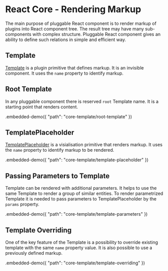 # React Core - Rendering Markup

The main purpose of pluggable React component is to render markup of plugins into React component tree. The result tree may have many sub-components with complex structure. Pluggable React component gives an ability to define such relations in simple and efficient way.

## Template

[Template](../reference/template.md) is a plugin primitive that defines markup. It is an invisible component. It uses the `name` property to identify markup.

## Root Template

In any pluggable component there is reserved `root` Template name. It is a starting point that renders content.

.embedded-demo({ "path": "core-template/root-template" })

## TemplatePlaceholder

[TemplatePlaceholder](../reference/template-placeholder.md) is a visialisation primitive that renders markup. It uses the `name` property to identify markup to be rendered.

.embedded-demo({ "path": "core-template/template-placeholder" })

## Passing Parameters to Template

Template can be rendered with additional parameters. It helps to use the same Template to render a group of similar entities. To render parametrized Template it is needed to pass parameters to TemplatePlaceholder by the `params` property.

.embedded-demo({ "path": "core-template/template-parameters" })

## Template Overriding

One of the key feature of the Template is a possibility to override existing template with the same `name` property value. It is also possible to use a previously defined markup.

.embedded-demo({ "path": "core-template/template-overriding" })
